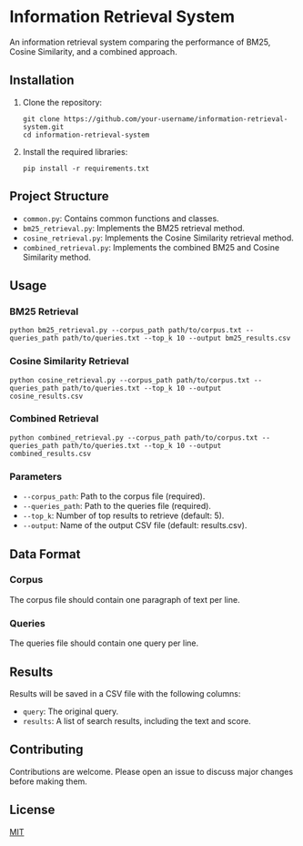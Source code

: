 # Information Retrieval System

An information retrieval system comparing the performance of BM25, Cosine Similarity, and a combined approach.

## Installation

1. Clone the repository:
   ```
   git clone https://github.com/your-username/information-retrieval-system.git
   cd information-retrieval-system
   ```

2. Install the required libraries:
   ```
   pip install -r requirements.txt
   ```

## Project Structure

- `common.py`: Contains common functions and classes.
- `bm25_retrieval.py`: Implements the BM25 retrieval method.
- `cosine_retrieval.py`: Implements the Cosine Similarity retrieval method.
- `combined_retrieval.py`: Implements the combined BM25 and Cosine Similarity method.

## Usage

### BM25 Retrieval
```
python bm25_retrieval.py --corpus_path path/to/corpus.txt --queries_path path/to/queries.txt --top_k 10 --output bm25_results.csv
```

### Cosine Similarity Retrieval
```
python cosine_retrieval.py --corpus_path path/to/corpus.txt --queries_path path/to/queries.txt --top_k 10 --output cosine_results.csv
```

### Combined Retrieval 
```
python combined_retrieval.py --corpus_path path/to/corpus.txt --queries_path path/to/queries.txt --top_k 10 --output combined_results.csv
```


### Parameters

- `--corpus_path`: Path to the corpus file (required).
- `--queries_path`: Path to the queries file (required).
- `--top_k`: Number of top results to retrieve (default: 5).
- `--output`: Name of the output CSV file (default: results.csv).

## Data Format

### Corpus

The corpus file should contain one paragraph of text per line.

### Queries

The queries file should contain one query per line.

## Results

Results will be saved in a CSV file with the following columns:
- `query`: The original query.
- `results`: A list of search results, including the text and score.

## Contributing

Contributions are welcome. Please open an issue to discuss major changes before making them.

## License

[MIT](https://choosealicense.com/licenses/mit/)